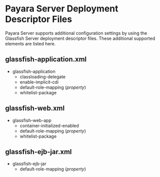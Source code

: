 # Payara Server Deployment Descriptor Files

Payara Server supports additional configuration settings by using the Glassfish Server deployment descriptor files. These additional supported elements are listed here.


## glassfish-application.xml

 - glassfish-application
     - classloading-delegate
     - enable-implicit-cdi
     - default-role-mapping (_property_)
     - whitelist-package

## glassfish-web.xml

 - glassfish-web-app
    - container-initialized-enabled
    - default-role-mapping (_property_)
    - whitelist-package

## glassfish-ejb-jar.xml

 - glassfish-ejb-jar
   -  default-role-mapping (_property_)


